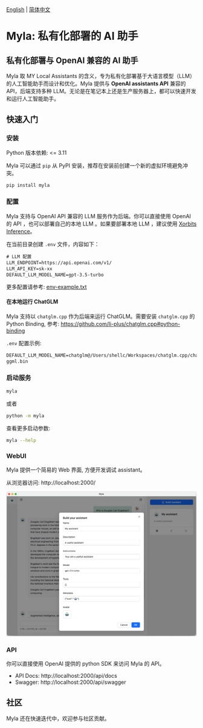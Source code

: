 [English](README.md) | [简体中文](README_zh_CN.md)

# Myla: 私有化部署的 AI 助手 

## 私有化部署与 OpenAI 兼容的 AI 助手

Myla 取 MY Local Assistants 的含义，专为私有化部署基于大语言模型（LLM）的人工智能助手而设计和优化。Myla 提供与 **OpenAI assistants API** 兼容的 API，后端支持多种 LLM。无论是在笔记本上还是生产服务器上，都可以快速开发和运行人工智能助手。

## 快速入门
### 安装

Python 版本依赖: <= 3.11

Myla 可以通过 `pip` 从 PyPI 安装，推荐在安装前创建一个新的虚拟环境避免冲突。

```bash
pip install myla
```

### 配置

Myla 支持与 OpenAI API 兼容的 LLM 服务作为后端。你可以直接使用 OpenAI 的 API ，也可以部署自己的本地 LLM 。如果要部署本地 LLM ，建议使用 [Xorbits Inference](https://github.com/xorbitsai/inference)。

在当前目录创建 `.env` 文件，内容如下：

```
# LLM 配置
LLM_ENDPOINT=https://api.openai.com/v1/
LLM_API_KEY=sk-xx
DEFAULT_LLM_MODEL_NAME=gpt-3.5-turbo
```

更多配置请参考: [env-example.txt](env-example.txt)

#### 在本地运行 ChatGLM

Myla 支持以 `chatglm.cpp` 作为后端来运行 ChatGLM。需要安装 `chatglm.cpp` 的 Python Binding, 参考: https://github.com/li-plus/chatglm.cpp#python-binding 

`.env` 配置示例:

```
DEFAULT_LLM_MODEL_NAME=chatglm@/Users/shellc/Workspaces/chatglm.cpp/chatglm-ggml.bin
```

### 启动服务

```bash
myla
```

或者

```bash
python -m myla
```

查看更多启动参数:

```bash
myla --help
```

### WebUI

Myla 提供一个简易的 Web 界面, 方便开发调试 assistant。

从浏览器访问: http://localhost:2000/

![Screenshot](webui/static/images/screenshot.png)

### API

你可以直接使用 OpenAI 提供的 python SDK 来访问 Myla 的 API。

* API Docs: http://localhost:2000/api/docs
* Swagger: http://localhost:2000/api/swagger

## 社区

Myla 还在快速迭代中，欢迎参与社区贡献。

